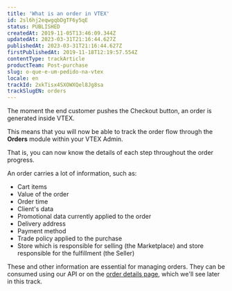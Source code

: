 ```yaml
---
title: 'What is an order in VTEX'
id: 2sl6hj2eqwgqbDgTF6y5qE
status: PUBLISHED
createdAt: 2019-11-05T13:46:09.344Z
updatedAt: 2023-03-31T21:16:44.627Z
publishedAt: 2023-03-31T21:16:44.627Z
firstPublishedAt: 2019-11-18T12:19:57.554Z
contentType: trackArticle
productTeam: Post-purchase
slug: o-que-e-um-pedido-na-vtex
locale: en
trackId: 2xkTisx4SXOWXQel8Jg8sa
trackSlugEN: orders
---
```


The moment the end customer pushes the Checkout button, an order is generated inside VTEX.

This means that you will now be able to track the order flow through the **Orders** module within your VTEX Admin.

That is, you can now know the details of each step throughout the order progress.

An order carries a lot of information, such as:

- Cart items
- Value of the order
- Order time
- Client's data
- Promotional data currently applied to the order
- Delivery address
- Payment method
- Trade policy applied to the purchase
- Store which is responsible for selling (the Marketplace) and store responsible for the fulfillment (the Seller)

These and other information are essential for managing orders. They can be consumed using our API or on the [order details page](https://help.vtex.com/en/tutorial/order-details-page-interface--2Y75n54Cc9VizrlG1N6ZNl), which we'll see later in this track.
